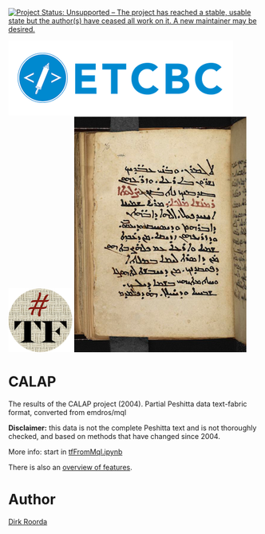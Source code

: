 [![Project Status: Unsupported – The project has reached a stable, usable state but the author(s) have ceased all work on it. A new maintainer may be desired.](https://www.repostatus.org/badges/latest/unsupported.svg)](https://www.repostatus.org/#unsupported)

[![etcbc](programs/images/etcbc.png)](http://www.etcbc.nl)
![tf](programs/images/tf-small.png)
![psh](programs/images/peshitta.png)

# CALAP

The results of the CALAP project (2004).
Partial Peshitta data text-fabric format, converted from emdros/mql

**Disclaimer:** this data is not the complete Peshitta text and is not thoroughly checked,
and based on methods that have changed since 2004.

More info: start in [tfFromMql.ipynb](programs/tfFromMql.ipynb)

There is also an [overview of features](docs/features.md).

# Author

[Dirk Roorda](https://github.com/dirkroorda)


